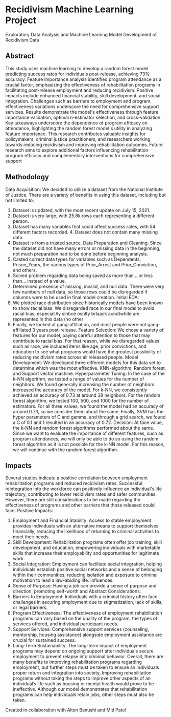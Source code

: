 # Recidivism Machine Learning Project
Exploratory Data Analysis and Machine Learning Model Development of Recidivism Data


## Abstract
This study uses machine learning to develop a random forest model predicting success rates for individuals post-release, achieving 73% accuracy. Feature importance analysis identified program attendance as a crucial factor, emphasizing the effectiveness of rehabilitation programs in facilitating post-release employment and reducing recidivism. Positive impacts include enhanced financial stability, skill development, and social integration. Challenges such as barriers to employment and program effectiveness variations underscore the need for comprehensive support services.
Results demonstrate the model's effectiveness through feature importance validation, optimal n-estimator selection, and cross-validation. Key takeaways underscore the dependence of program efficacy on attendance, highlighting the random forest model's utility in analyzing feature importance. This research contributes valuable insights for policymakers, criminal justice practitioners, and researchers working towards reducing recidivism and improving rehabilitation outcomes. Future research aims to explore additional factors influencing rehabilitation program efficacy and complementary interventions for comprehensive support

## Methodology
Data Acquisition:
We decided to utilize a dataset from the National Institute of Justice. There are a variety of benefits in using this dataset, including but not limited to:
1. Dataset is updated, with the most recent update on July 15, 2021.
2. Dataset is very large, with 25.8k rows each representing a different person.
3. Dataset has many variables that could affect success rates, with 54 different factors recorded. 4. Dataset does not contain many missing data.
5. Dataset is from a trusted source.
Data Preparation and Cleaning:
Since the dataset did not have many errors or missing data in the beginning, not much preparation had to be done before beginning analysis.
1. Casted correct data types for variables such as Dependents, Prison_Years, the various types of Prior_Arrest and
Prior_Conviction, and others.
1. Solved problem regarding data being saved as more than... or less than... instead of a value.
2. Determined presence of missing, invalid, and null data. There were very few numbers of null data, so those rows
could be disregarded if columns were to be used in final model creation.
Initial EDA:
1. We plotted race distribution since historically models have been known to show racial bias. We disregarded race in our final model to avoid racial bias, especiallAy sinbce osnlty brlaack acndtwhite are represented in this data (no other
3. Finally, we looked at gang-affiliation, and most people were not gang-affiliated 3 years post-release.
Feature Selection:
We chose a variety of features for our model, paying careful attention to those that may contribute to racial bias. For that reason, while we disregarded values such as race, we included items like age, prior convictions, and education to see what programs would have the greatest possibility of reducing recidivism rates across all released people.
Model Development:
We developed three different models for this data set to determine which was the most effective. KNN-algorithm, Random forest, and Support vector machine.
Hyperparameter Tuning:
In the case of the k-NN algorithm, we tested a range of values for the number of neighbors. We found generally increasing the number of neighbors increased the accuracy of the model. For k-NN, we consistently achieved an accuracy of 0.73 at around 38 neighbors. For the random forest algorithm, we tested 100, 500, and 1000 for the number of estimators. For all three values, we found the model had an accuracy of around 0.73, so we consider them about the same. Finally, SVM has the hyper parameters of C and gamma, and through a grid search, we found a C of 0.1 and 1 resulted in an accuracy of 0.72.
Decision:
At face value, the k-NN and random forest algorithms performed about the same. Since we want to evaluate the importance of different features, such as program attendances, we will only be able to do so using the random forest algorithm as it is not possible for the k-NN model. For this reason, we will continue with the random forest algorithm.

## Impacts

Several studies indicate a positive correlation between employment rehabilitation programs and reduced recidivism rates. Successful reintegration into the workforce can positively influence an individual's life trajectory, contributing to lower recidivism rates and safer communities. However, there are still considerations to be made regarding the effectiveness of programs and other barriers that those released could face.
Positive Impacts:
1. Employment and Financial Stability: Access to stable employment provides individuals with an alternative
means to support themselves financially, reducing the likelihood of returning to criminal activities to meet their
needs.
2. Skill Development: Rehabilitation programs often offer job training, skill development, and education,
empowering individuals with marketable skills that increase their employability and opportunities for legitimate
work.
3. Social Integration: Employment can facilitate social integration, helping individuals establish positive social
networks and a sense of belonging within their communities, reducing isolation and exposure to criminal
motivation to lead a law-abiding life.
influences.
4. Sense of Purpose: Having a job can provide a sense of purpose and direction, promoting self-worth and
Abstract
Considerations:
1. Barriers to Employment: Individuals with a criminal history often face challenges in securing employment due to
stigmatization, lack of skills, or legal barriers.
2. Program Effectiveness: The effectiveness of employment rehabilitation programs can vary based on the quality of
the program, the types of services offered, and individual participant needs.
3. Support Services: Comprehensive support services (counseling, mentorship, housing assistance) alongside
employment assistance are crucial for sustained success.
4. Long-Term Sustainability: The long-term impact of employment programs may depend on ongoing support
after individuals secure employment to prevent relapse into criminal behavior.
Overall, there are many benefits to improving rehabilitation programs regarding employment, but further steps must be taken to ensure an individuals proper return and integration into society, Improving rehabilitation programs without taking the steps to improve other aspects of an individual’s life such as housing or mental health would prove to be ineffective. Although our model demonstrates that rehabilitation programs can help individuals retain jobs, other steps must also be taken.

Created in collaboration with Alton Banushi and Miti Patel
